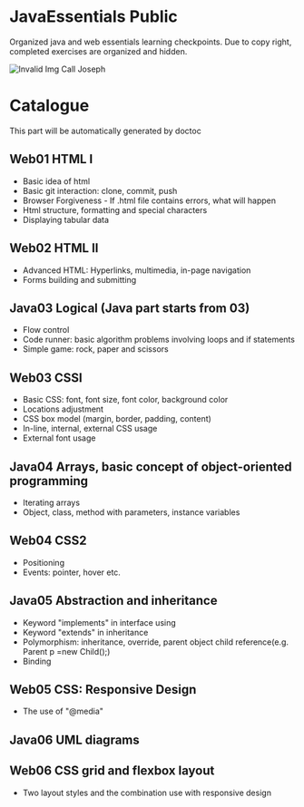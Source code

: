 # JavaEssentials Public
Organized java and web essentials learning checkpoints. Due to copy right, completed exercises are organized and hidden.

![Invalid Img Call Joseph](https://1.bp.blogspot.com/-xdXS_a8tIw8/Xgwy-mp4_VI/AAAAAAAAcL0/A_IzfXzNFJEhzTGmyykXrhbuKbQYZs-mwCEwYBhgL/s1600/javaroadmap_updated_2020.png "optional title")

# Catalogue
This part will be automatically generated by doctoc

## Web01 HTML I
- Basic idea of html
- Basic git interaction: clone, commit, push
- Browser Forgiveness - If .html file contains errors, what will happen
- Html structure, formatting and special characters
- Displaying tabular data

## Web02 HTML II
- Advanced HTML: Hyperlinks, multimedia, in-page navigation
- Forms building and submitting

## Java03 Logical (Java part starts from 03)
- Flow control
- Code runner: basic algorithm problems involving loops and if statements
- Simple game: rock, paper and scissors

## Web03 CSSI
- Basic CSS: font, font size, font color, background color
- Locations adjustment
- CSS box model (margin, border, padding, content)
- In-line, internal, external CSS usage
- External font usage

## Java04 Arrays, basic concept of object-oriented programming
- Iterating arrays
- Object, class, method with parameters, instance variables

## Web04 CSS2
- Positioning
- Events: pointer, hover etc.

## Java05 Abstraction and inheritance
- Keyword "implements" in interface using
- Keyword "extends" in inheritance
- Polymorphism: inheritance, override, parent object child reference(e.g. Parent p =new Child();)
- Binding

## Web05 CSS: Responsive Design
- The use of "@media"

## Java06 UML diagrams

## Web06 CSS grid and flexbox layout
- Two layout styles and the combination use with responsive design
